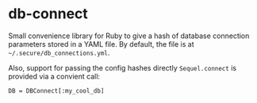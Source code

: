 # db-connect
Small convenience library for Ruby to give a hash of database connection 
parameters stored in a YAML file. By default, the file is at `~/.secure/db_connections.yml`.

Also, support for passing the config hashes directly `Sequel.connect` is provided via
a convient call:

    DB = DBConnect[:my_cool_db]
